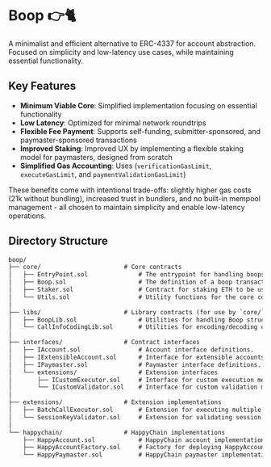 # Boop 👉🐈  

A minimalist and efficient alternative to ERC-4337 for account abstraction. Focused on simplicity and low-latency use cases, while maintaining essential functionality.

## Key Features

- **Minimum Viable Core**: Simplified implementation focusing on essential functionality
- **Low Latency**: Optimized for minimal network roundtrips
- **Flexible Fee Payment**: Supports self-funding, submitter-sponsored, and paymaster-sponsored transactions
- **Improved Staking**: Improved UX by implementing a flexible staking model for paymasters, designed from scratch
- **Simplified Gas Accounting**: Uses (`verificationGasLimit`, `executeGasLimit`, and `paymentValidationGasLimit`)

These benefits come with intentional trade-offs: slightly higher gas costs (21k without bundling), increased trust in bundlers, and no built-in mempool management - all chosen to maintain simplicity and enable low-latency operations.

## Directory Structure

```txt
boop/
├── core/                       # Core contracts
│   ├── EntryPoint.sol              # The entrypoint for handling boops on-chain, singleton contract.
│   ├── Boop.sol                    # The definition of a boop transaction.
│   ├── Staker.sol                  # Contract for staking ETH to be used as gas for boops.
│   └── Utils.sol                   # Utility functions for the core contracts.
│
├── libs/                       # Library contracts (for use by `core/` and account/paymaster implementations)
│   ├── BoopLib.sol                 # Utilities for handling Boop structs (encoding/decoding).
│   └── CallInfoCodingLib.sol       # Utilities for encoding/decoding call information.
│
├── interfaces/                 # Contract interfaces
│   ├── IAccount.sol                # Account interface definitions.
│   ├── IExtensibleAccount.sol      # Interface for extensible accounts.
│   ├── IPaymaster.sol              # Paymaster interface definitions.
│   └── extensions/                 # Extension interfaces
│       ├── ICustomExecutor.sol     # Interface for custom execution methods.
│       └── ICustomValidator.sol    # Interface for custom validation methods.
│
├── extensions/                 # Extension implementations
│   ├── BatchCallExecutor.sol       # Extension for executing multiple calls in a batch.
│   └── SessionKeyValidator.sol     # Extension for validating session keys.
│
└── happychain/                 # HappyChain implementations
    ├── HappyAccount.sol            # HappyChain account implementation.
    ├── HappyAccountFactory.sol     # Factory for deploying HappyAccount contracts.
    └── HappyPaymaster.sol          # HappyChain paymaster implementation for sponsoring boops.
```
